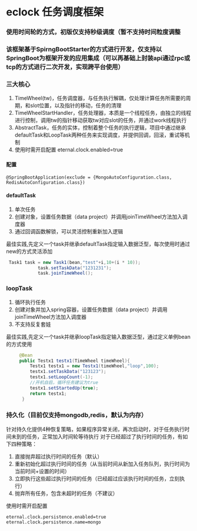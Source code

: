 # eclock 任务调度框架

### 使用时间轮的方式，初版仅支持秒级调度（暂不支持时间粒度调整

### 该框架基于SpirngBootStarter的方式进行开发，仅支持以SpringBoot为框架开发的应用集成（可以再基础上封装api通过rpc或tcp的方式进行二次开发，实现跨平台使用）

### 三大核心

1. TimeWheel(tw)，任务调度器，与任务执行解耦，仅处理计算任务所需要的周期，和slot位置，以及指针的移动，任务的清理
2. TimeWheelStartHandler，任务处理器，本质是一个线程任务，由独立的线程进行控制，调用tw的指针移动获取tw对应slot的任务，并通过work线程执行
3. AbstractTask，任务的实体，控制着整个任务的执行逻辑，项目中通过继承defaultTask和LoopTask两种任务来实现调度，并提供回调，回滚，重试等机制
4. 使用时需开启配置 eternal.clock.enabled=true

#### 配置
```properties
@SpringBootApplication(exclude = {MongoAutoConfiguration.class, RedisAutoConfiguration.class})
```

#### defaultTask

1. 单次任务
2. 创建对象，设置任务数据（data project）并调用joinTimeWheel方法加入调度器
3. 通过回调函数解锁，可以灵活控制重新加入逻辑

最佳实践,先定义一个task并继承defaultTask指定输入数据泛型，每次使用时通过new的方式灵活添加

```java
 Task1 task = new Task1(bean,"test"+i,10+(i * 10));
            task.setTaskData("1231231");
            task.joinTimeWheel();
```

### loopTask

1. 循环执行任务
2. 创建对象并加入spring容器，设置任务数据（data project）并调用joinTimeWheel方法加入调度器
3. 不支持反复套娃

最佳实践,先定义一个task并继承loopTask指定输入数据泛型，通过定义单例bean的方式使用

```java
     @Bean
     public Testx1 testx1(TimeWheel timeWheel){
         Testx1 testx1 = new Testx1(timeWheel,"loop",100);
         testx1.setTaskData("123123");
         testx1.setLoopCount(-1);
         //开机自启，循环任务建议为true
         testx1.setStartedUp(true);
         return testx1;
      }
```

### 持久化（目前仅支持mongodb,redis，默认为内存）

针对持久化提供4种恢复策略，如果程序异常关闭，再次启动时，对于任务执行时间未到的任务，正常加入时间轮等待执行
对于已经超过了执行时间的任务，有如下四种策略：

1. 直接抛弃超过执行时间的任务（默认）
2. 重新初始化超过执行时间的任务（从当前时间从新加入任务队列，执行时间为当前时间+设置的时间）
3. 立即执行这些超过执行时间的任务（已经超过应该执行时间的任务，立刻执行）
4. 抛弃所有任务，包含未超时的任务（不建议）

使用时需开启配置

```properties
eternal.clock.persistence.enabled=true
eternal.clock.persistence.name=mongo
```
